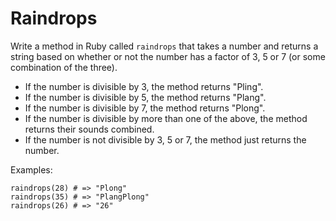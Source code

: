 # Raindrops

Write a method in Ruby called `raindrops` that takes a number and returns a string based on whether or not the number has a factor of 3, 5 or 7 (or some combination of the three).


* If the number is divisible by 3, the method returns "Pling".
* If the number is divisible by 5, the method returns "Plang".
* If the number is divisible by 7, the method returns "Plong".
* If the number is divisible by more than one of the above, the method returns their sounds combined.
* If the number is not divisible by 3, 5 or 7, the method just returns the number.

Examples:
```
raindrops(28) # => "Plong"
raindrops(35) # => "PlangPlong"
raindrops(26) # => "26"
```